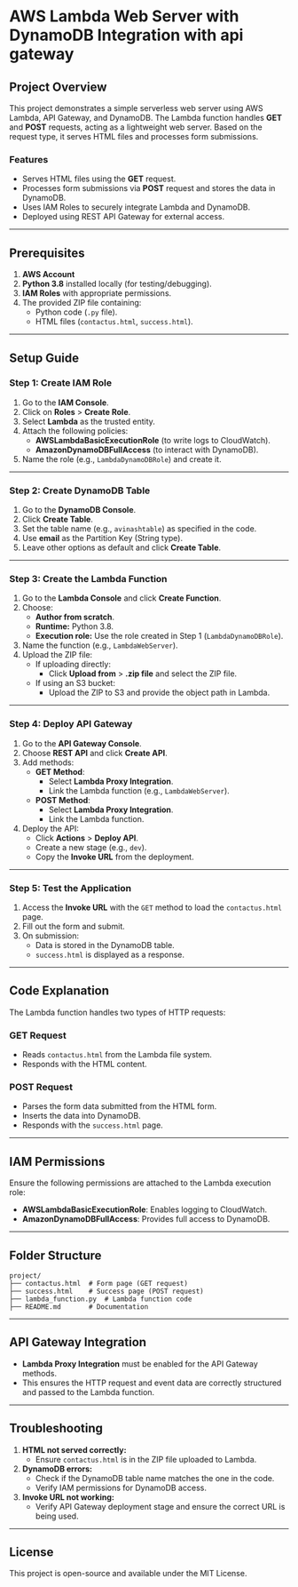# **AWS Lambda Web Server with DynamoDB Integration with api gateway**

## **Project Overview**
This project demonstrates a simple serverless web server using AWS Lambda, API Gateway, and DynamoDB. The Lambda function handles **GET** and **POST** requests, acting as a lightweight web server. Based on the request type, it serves HTML files and processes form submissions.

### **Features**
- Serves HTML files using the **GET** request.
- Processes form submissions via **POST** request and stores the data in DynamoDB.
- Uses IAM Roles to securely integrate Lambda and DynamoDB.
- Deployed using REST API Gateway for external access.

---

## **Prerequisites**
1. **AWS Account**
2. **Python 3.8** installed locally (for testing/debugging).
3. **IAM Roles** with appropriate permissions.
4. The provided ZIP file containing:
   - Python code (`.py` file).
   - HTML files (`contactus.html`, `success.html`).

---

## **Setup Guide**

### **Step 1: Create IAM Role**
1. Go to the **IAM Console**.
2. Click on **Roles** > **Create Role**.
3. Select **Lambda** as the trusted entity.
4. Attach the following policies:
   - **AWSLambdaBasicExecutionRole** (to write logs to CloudWatch).
   - **AmazonDynamoDBFullAccess** (to interact with DynamoDB).
5. Name the role (e.g., `LambdaDynamoDBRole`) and create it.

---

### **Step 2: Create DynamoDB Table**
1. Go to the **DynamoDB Console**.
2. Click **Create Table**.
3. Set the table name (e.g., `avinashtable`) as specified in the code.
4. Use **email** as the Partition Key (String type).
5. Leave other options as default and click **Create Table**.

---

### **Step 3: Create the Lambda Function**
1. Go to the **Lambda Console** and click **Create Function**.
2. Choose:
   - **Author from scratch**.
   - **Runtime:** Python 3.8.
   - **Execution role:** Use the role created in Step 1 (`LambdaDynamoDBRole`).
3. Name the function (e.g., `LambdaWebServer`).
4. Upload the ZIP file:
   - If uploading directly:
     - Click **Upload from** > **.zip file** and select the ZIP file.
   - If using an S3 bucket:
     - Upload the ZIP to S3 and provide the object path in Lambda.

---

### **Step 4: Deploy API Gateway**
1. Go to the **API Gateway Console**.
2. Choose **REST API** and click **Create API**.
3. Add methods:
   - **GET Method**:
     - Select **Lambda Proxy Integration**.
     - Link the Lambda function (e.g., `LambdaWebServer`).
   - **POST Method**:
     - Select **Lambda Proxy Integration**.
     - Link the Lambda function.
4. Deploy the API:
   - Click **Actions** > **Deploy API**.
   - Create a new stage (e.g., `dev`).
   - Copy the **Invoke URL** from the deployment.

---

### **Step 5: Test the Application**
1. Access the **Invoke URL** with the `GET` method to load the `contactus.html` page.
2. Fill out the form and submit.
3. On submission:
   - Data is stored in the DynamoDB table.
   - `success.html` is displayed as a response.

---

## **Code Explanation**
The Lambda function handles two types of HTTP requests:

### **GET Request**
- Reads `contactus.html` from the Lambda file system.
- Responds with the HTML content.

### **POST Request**
- Parses the form data submitted from the HTML form.
- Inserts the data into DynamoDB.
- Responds with the `success.html` page.

---

## **IAM Permissions**
Ensure the following permissions are attached to the Lambda execution role:
- **AWSLambdaBasicExecutionRole**: Enables logging to CloudWatch.
- **AmazonDynamoDBFullAccess**: Provides full access to DynamoDB.

---

## **Folder Structure**
```plaintext
project/
├── contactus.html  # Form page (GET request)
├── success.html    # Success page (POST request)
├── lambda_function.py  # Lambda function code
├── README.md       # Documentation
```

---

## **API Gateway Integration**
- **Lambda Proxy Integration** must be enabled for the API Gateway methods.
- This ensures the HTTP request and event data are correctly structured and passed to the Lambda function.

---

## **Troubleshooting**
1. **HTML not served correctly:**
   - Ensure `contactus.html` is in the ZIP file uploaded to Lambda.
2. **DynamoDB errors:**
   - Check if the DynamoDB table name matches the one in the code.
   - Verify IAM permissions for DynamoDB access.
3. **Invoke URL not working:**
   - Verify API Gateway deployment stage and ensure the correct URL is being used.

---

## **License**
This project is open-source and available under the MIT License.
